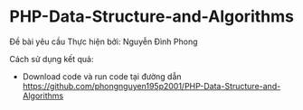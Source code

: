 # PHP-Data-Structure-and-Algorithms
Đề bài yêu cầu Thực hiện bởi: Nguyễn Đình Phong

Cách sử dụng kết quả:

 - Download code và run code tại đường dẫn https://github.com/phongnguyen195p2001/PHP-Data-Structure-and-Algorithms
